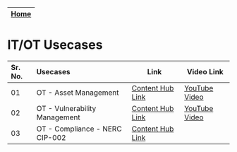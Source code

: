 | [Home](../README.md) |
|----------------------|

# IT/OT Usecases


| Sr. No. | Usecases                                           | Link | Video Link |
|:----|:-------------------------------------------------------|-------|------|
|01| OT - Asset Management | [Content Hub Link](https://fortisoar.contenthub.fortinet.com//detail.html?entity=oT-AssetManagement&version=2.0.0&type=solutionpack) | [YouTube Video](https://youtu.be/-jZk7jmNo-o) |
|02| OT - Vulnerability Management |  [Content Hub Link](https://fortisoar.contenthub.fortinet.com//detail.html?entity=oT-VulnerabilityManagement&version=2.0.0&type=solutionpack) | [YouTube Video](https://youtu.be/-jZk7jmNo-o) |
|03| OT - Compliance - NERC CIP-002 |  [Content Hub Link](https://fortisoar.contenthub.fortinet.com//detail.html?entity=oT-Compliance-NERCCIP-002&version=1.0.0&type=solutionpack) |
